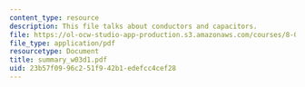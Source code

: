 ```yaml
---
content_type: resource
description: This file talks about conductors and capacitors.
file: https://ol-ocw-studio-app-production.s3.amazonaws.com/courses/8-02t-electricity-and-magnetism-spring-2005/23b57f0996c251f942b1edefcc4cef28_summary_w03d1.pdf
file_type: application/pdf
resourcetype: Document
title: summary_w03d1.pdf
uid: 23b57f09-96c2-51f9-42b1-edefcc4cef28
---
```

